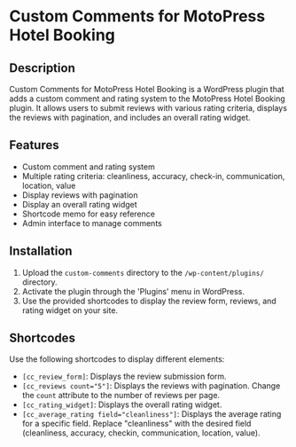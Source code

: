 # Custom Comments for MotoPress Hotel Booking

## Description

Custom Comments for MotoPress Hotel Booking is a WordPress plugin that adds a custom comment and rating system to the MotoPress Hotel Booking plugin. It allows users to submit reviews with various rating criteria, displays the reviews with pagination, and includes an overall rating widget.

## Features

- Custom comment and rating system
- Multiple rating criteria: cleanliness, accuracy, check-in, communication, location, value
- Display reviews with pagination
- Display an overall rating widget
- Shortcode memo for easy reference
- Admin interface to manage comments

## Installation

1. Upload the `custom-comments` directory to the `/wp-content/plugins/` directory.
2. Activate the plugin through the 'Plugins' menu in WordPress.
3. Use the provided shortcodes to display the review form, reviews, and rating widget on your site.

## Shortcodes

Use the following shortcodes to display different elements:

- `[cc_review_form]`: Displays the review submission form.
- `[cc_reviews count="5"]`: Displays the reviews with pagination. Change the `count` attribute to the number of reviews per page.
- `[cc_rating_widget]`: Displays the overall rating widget.
- `[cc_average_rating field="cleanliness"]`: Displays the average rating for a specific field. Replace "cleanliness" with the desired field (cleanliness, accuracy, checkin, communication, location, value).